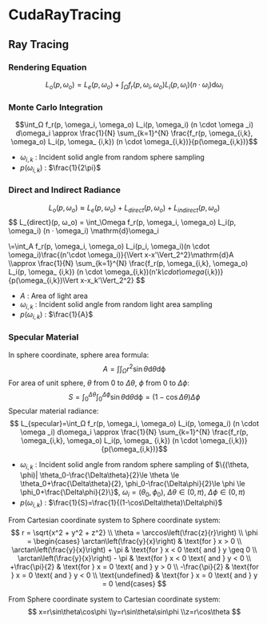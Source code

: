 # CudaRayTracing
## Ray Tracing
### Rendering Equation
$$L_o(p, \omega_o) = L_e(p, \omega_o) + \int_\Omega f_r(p, \omega_i, \omega_o) L_i(p, \omega_i) (n · \omega_i) \mathrm{d}\omega_i$$
### Monte Carlo Integration
$$\int_Ω f_r(p, \omega_i, \omega_o) L_i(p, \omega_i) (n \cdot \omega  _i) d\omega_i 
\approx
\frac{1}{N} \sum_{k=1}^{N} \frac{f_r(p, \omega_{i,k}, \omega_o) L_i(p, \omega_
{i,k}) (n \cdot \omega_{i,k})}{p(\omega_{i,k})}$$
* $\omega_{i,k}$ : Incident solid angle from random sphere sampling 
* $p(\omega_{i,k})$ : $\frac{1}{2\pi}$

### Direct and Indirect Radiance
$$L_o(p, \omega_o) \approx L_e(p, \omega_o) + L_{direct}(p, \omega_o) + L_{indirect}(p, \omega_o)$$
$$
L_{direct}(p, ω_o) = 
\int_\Omega f_r(p, \omega_i, \omega_o) L_i(p, \omega_i) (n · \omega_i) \mathrm{d}\omega_i

\\=\int_A f_r(p, \omega_i, \omega_o) L_i(p_i, \omega_i)(n \cdot \omega_i)\frac{(n'\cdot \omega_i)}{\Vert x-x'\Vert_2^2}\mathrm{d}A
\\\approx
\frac{1}{N} \sum_{k=1}^{N} \frac{f_r(p, \omega_{i,k}, \omega_o) L_i(p, \omega_
{i,k}) (n \cdot \omega_{i,k})(n'_k\cdot\omega_{i,k})}{p(\omega_{i,k})\Vert x-x_k'\Vert_2^2}
$$

* $A$ : Area of light area
* $\omega_{i,k}$ : Incident solid angle from random light area sampling
* $p(\omega_{i,k})$ : $\frac{1}{A}$

### Specular Material
In sphere coordinate, sphere area formula:
$$
A={\int\int}_{\Omega} r^2 \sin\theta\mathrm{d}\theta\mathrm{d\phi}
$$
For area of unit sphere, $\theta$ from $0$ to $\Delta\theta$, $\phi$ from $0$ to $\Delta\phi$:
$$
S=\int_{0}^{\Delta\theta}\int_{0}^{\Delta\phi}\sin\theta\mathrm{d}\theta\mathrm{d\phi}=(1-\cos\Delta\theta)\Delta\phi
$$
Specular material radiance:
$$
L_{specular}=\int_Ω f_r(p, \omega_i, \omega_o) L_i(p, \omega_i) (n \cdot \omega  _i) d\omega_i 
\approx
\frac{1}{N} \sum_{k=1}^{N} \frac{f_r(p, \omega_{i,k}, \omega_o) L_i(p, \omega_
{i,k}) (n \cdot \omega_{i,k})}{p(\omega_{i,k})}$$
* $\omega_{i,k}$ : Incident solid angle from random sphere sampling of $\{(\theta, \phi)| \theta_0-\frac{\Delta\theta}{2}\le \theta \le \theta_0+\frac{\Delta\theta}{2}, \phi_0-\frac{\Delta\phi}{2}\le \phi \le \phi_0+\frac{\Delta\phi}{2}\}$, $\omega_i=(\theta_0, \phi_0)$, $\Delta\theta\in(0, \pi)$, $\Delta\phi\in(0, \pi)$
* $p(\omega_{i,k})$ : $\frac{1}{S}=\frac{1}{(1-\cos\Delta\theta)\Delta\phi}$

From Cartesian coordinate system to Sphere coordinate system:
$$
r = \sqrt{x^2 + y^2 + z^2} \\
\theta = \arccos\left(\frac{z}{r}\right) \\
\phi = \begin{cases}
\arctan\left(\frac{y}{x}\right) & \text{for } x > 0 \\
\arctan\left(\frac{y}{x}\right) + \pi & \text{for } x < 0 \text{ and } y \geq 0 \\
\arctan\left(\frac{y}{x}\right) - \pi & \text{for } x < 0 \text{ and } y < 0 \\
+\frac{\pi}{2} & \text{for } x = 0 \text{ and } y > 0 \\
-\frac{\pi}{2} & \text{for } x = 0 \text{ and } y < 0 \\
\text{undefined} & \text{for } x = 0 \text{ and } y = 0
\end{cases}
$$

From Sphere coordinate system to Cartesian coordinate system:
$$
x=r\sin\theta\cos\phi
\\y=r\sin\theta\sin\phi
\\z=r\cos\theta
$$